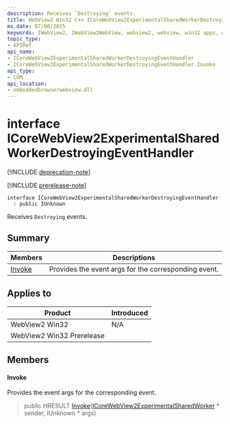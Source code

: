```yaml
---
description: Receives `Destroying` events.
title: WebView2 Win32 C++ ICoreWebView2ExperimentalSharedWorkerDestroyingEventHandler
ms.date: 07/08/2025
keywords: IWebView2, IWebView2WebView, webview2, webview, win32 apps, win32, edge, ICoreWebView2, ICoreWebView2Controller, browser control, edge html, ICoreWebView2ExperimentalSharedWorkerDestroyingEventHandler
topic_type: 
- APIRef
api_name:
- ICoreWebView2ExperimentalSharedWorkerDestroyingEventHandler
- ICoreWebView2ExperimentalSharedWorkerDestroyingEventHandler.Invoke
api_type:
- COM
api_location:
- embeddedbrowserwebview.dll
---
```


# interface ICoreWebView2ExperimentalSharedWorkerDestroyingEventHandler

[!INCLUDE [deprecation-note](../includes/deprecation-note.md)]

[!INCLUDE [prerelease-note](../includes/prerelease-note.md)]

```
interface ICoreWebView2ExperimentalSharedWorkerDestroyingEventHandler
  : public IUnknown
```

Receives `Destroying` events.

## Summary

 Members                        | Descriptions
--------------------------------|---------------------------------------------
[Invoke](#invoke) | Provides the event args for the corresponding event.

## Applies to

Product                         | Introduced
--------------------------------|---------------------------------------------
WebView2 Win32            |    N/A
WebView2 Win32 Prerelease |    

## Members

#### Invoke

Provides the event args for the corresponding event.

> public HRESULT [Invoke](#invoke)([ICoreWebView2ExperimentalSharedWorker](icorewebview2experimentalsharedworker.md#icorewebview2experimentalsharedworker) * sender, IUnknown * args)

